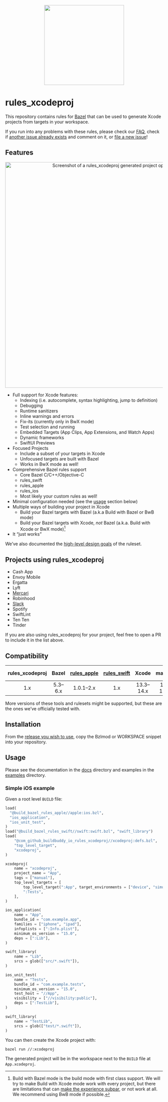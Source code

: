 <p align="center">
  <img src="https://user-images.githubusercontent.com/158658/161647598-223361dc-030d-431a-b4fe-d92592ed5530.png" width="255">
</p>

# rules_xcodeproj

This repository contains rules for [Bazel](https://bazel.build) that can be
used to generate Xcode projects from targets in your workspace.

If you run into any problems with these rules, please check our
[FAQ](/docs/faq.md), check if [another issue already exists][issues] and comment
on it, or [file a new issue][file-an-issue]!

[issues]: https://github.com/buildbuddy-io/rules_xcodeproj/issues
[file-an-issue]: https://github.com/buildbuddy-io/rules_xcodeproj/issues/new/choose

## Features

<p align="center">
  <a href="https://user-images.githubusercontent.com/158658/216383453-9f6385c6-0935-4eca-b150-9bc9b821de51.png">
    <picture>
      <source media="(prefers-color-scheme: dark)" srcset="https://user-images.githubusercontent.com/158658/216383462-50c05573-6fd0-45e0-8e65-d501bb39208f.png">
      <img alt="Screenshot of a rules_xcodeproj generated project open in Xcode" src="https://user-images.githubusercontent.com/158658/216383453-9f6385c6-0935-4eca-b150-9bc9b821de51.png" width="720">
    </picture>
  </a>
</p>

- Full support for Xcode features:
  - Indexing (i.e. autocomplete, syntax highlighting, jump to definition)
  - Debugging
  - Runtime sanitizers
  - Inline warnings and errors
  - Fix-its (currently only in BwX mode)
  - Test selection and running
  - Embedded Targets (App Clips, App Extensions, and Watch Apps)
  - Dynamic frameworks
  - SwiftUI Previews
- Focused Projects
  - Include a subset of your targets in Xcode
  - Unfocused targets are built with Bazel
  - Works in BwX mode as well!
- Comprehensive Bazel rules support
  - Core Bazel C/C++/Objective-C
  - rules_swift
  - rules_apple
  - rules_ios
  - Most likely your custom rules as well!
- Minimal configuration needed (see the [usage](#usage) section below)
- Multiple ways of building your project in Xcode
  - Build your Bazel targets with Bazel (a.k.a Build with Bazel or BwB mode)
  - Build your Bazel targets with Xcode, _not_ Bazel
    (a.k.a. Build with Xcode or BwX mode)[^bwx_warning]
- It “just works”

[^bwx_warning]: Build with Bazel mode is the build mode with first class
  support. We will try to make Build with Xcode mode work with every project, but
  there are limitations that can
  [make the experience subpar](/docs/faq.md#why-do-some-of-my-swift_librarys-compile-twice-in-bwx-mode),
  or not work at all. We recommend using BwB mode if possible.

We’ve also documented the [high-level design goals](/docs/design-goals.md) of
the ruleset.

## Projects using rules_xcodeproj

- Cash App
- Envoy Mobile
- Ergatta
- Lyft
- [Mercari](https://engineering.mercari.com/blog/entry/20221215-16cdd59909/)
- Robinhood
- [Slack](https://www.youtube.com/watch?v=wy3Q38VJ5uQ)
- Spotify
- SwiftLint
- Ten Ten
- Tinder

If you are also using rules_xcodeproj for your project, feel free to open a PR
to include it in the list above.

## Compatibility

| rules_xcodeproj | Bazel | [rules_apple][1] | [rules_swift][2] | Xcode | macOS | Supporting Branch |
| :-------------: | :---: | :--------------: | :--------------: | :---: | :---: | :---------------: |
| 1.x | 5.3–6.x  | 1.0.1–2.x | 1.x | 13.3–14.x | 12–13.x | `main` |

More versions of these tools and rulesets might be supported, but these are the
ones we’ve officially tested with.

[1]: https://github.com/bazelbuild/rules_apple
[2]: https://github.com/bazelbuild/rules_swift

## Installation

From the
[release you wish to use](https://github.com/buildbuddy-io/rules_xcodeproj/releases),
copy the Bzlmod or WORKSPACE snippet into your repository.

## Usage

Please see the documentation in the [docs](docs/README.md) directory and
examples in the [examples](examples/README.md) directory.

### Simple iOS example

Given a root level `BUILD` file:
```python
load(
  "@build_bazel_rules_apple//apple:ios.bzl",
  "ios_application",
  "ios_unit_test",
)
load("@build_bazel_rules_swift//swift:swift.bzl", "swift_library")
load(
    "@com_github_buildbuddy_io_rules_xcodeproj//xcodeproj:defs.bzl",
    "top_level_target",
    "xcodeproj",
)

xcodeproj(
    name = "xcodeproj",
    project_name = "App",
    tags = ["manual"],
    top_level_targets = [
        top_level_target(":App", target_environments = ["device", "simulator"]),
        ":Tests",
    ],
)

ios_application(
    name = "App",
    bundle_id = "com.example.app",
    families = ["iphone", "ipad"],
    infoplists = [":Info.plist"],
    minimum_os_version = "15.0",
    deps = [":Lib"],
)

swift_library(
    name = "Lib",
    srcs = glob(["src/*.swift"]),
)

ios_unit_test(
    name = "Tests",
    bundle_id = "com.example.tests",
    minimum_os_version = "15.0",
    test_host = "//App",
    visibility = ["//visibility:public"],
    deps = [":TestLib"],
)

swift_library(
    name = "TestLib",
    srcs = glob(["test/*.swift"]),
)
```

You can then create the Xcode project with:

```shell
bazel run //:xcodeproj
```

The generated project will be in the workspace next to the `BUILD` file at
`App.xcodeproj`.
